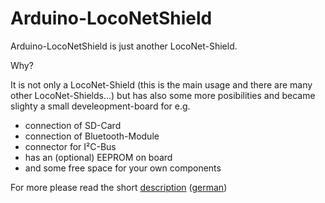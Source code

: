 # Arduino-LocoNetShield

Arduino-LocoNetShield is just another LocoNet-Shield.

Why?

It is not only a LocoNet-Shield (this is the main usage and there are many other LocoNet-Shields...) but has also some more posibilities 
and became slighty a small develeopment-board for e.g.
- connection of SD-Card
- connection of Bluetooth-Module
- connector for I²C-Bus
- has an (optional) EEPROM on board
- and some free space for your own components

For more please read the short [description](Arduino-LocoNET-Shield%20V2%20(en).pdf) ([german](Arduino-LocoNET-Shield%20V2%20(de).pdf))
